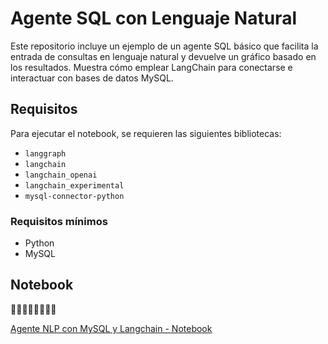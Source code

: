 # Agente SQL con Lenguaje Natural

Este repositorio incluye un ejemplo de un agente SQL básico que facilita la entrada de consultas en lenguaje natural y devuelve un gráfico basado en los resultados. Muestra cómo emplear LangChain para conectarse e interactuar con bases de datos MySQL.

## Requisitos

Para ejecutar el notebook, se requieren las siguientes bibliotecas:

- `langgraph`
- `langchain`
- `langchain_openai`
- `langchain_experimental`
- `mysql-connector-python`

### Requisitos mínimos

- Python
- MySQL

## Notebook
🔽🔽🔽🔽🔽🔽🔽🔽 

[Agente NLP con MySQL y Langchain - Notebook](Agente_SQL_NLP.ipynb)